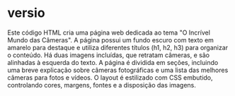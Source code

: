 # versio
Este código HTML cria uma página web dedicada ao tema "O Incrível Mundo das Câmeras". A página possui um fundo escuro com texto em amarelo para destaque e utiliza diferentes títulos (h1, h2, h3) para organizar o conteúdo. Há duas imagens incluídas, que retratam câmeras, e são alinhadas à esquerda do texto. A página é dividida em seções, incluindo uma breve explicação sobre câmeras fotográficas e uma lista das melhores câmeras para fotos e vídeos. O layout é estilizado com CSS embutido, controlando cores, margens, fontes e a disposição das imagens.
